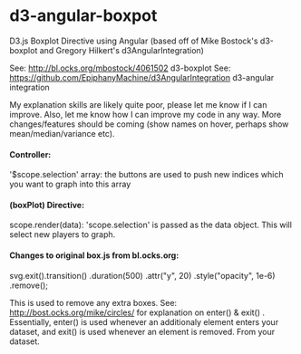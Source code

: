 d3-angular-boxpot
=================

D3.js Boxplot Directive using Angular 
(based off of Mike Bostock's d3-boxplot and Gregory Hilkert's d3AngularIntegration)

See: http://bl.ocks.org/mbostock/4061502   d3-boxplot
See: https://github.com/EpiphanyMachine/d3AngularIntegration   d3-angular integration

My explanation skills are likely quite poor, please let me know if I can improve. Also, let me know how I can improve my code in any way. More changes/features should be coming (show names on hover, perhaps show mean/median/variance etc).







<h4><b> Controller: </b></h4>
'$scope.selection' array: the buttons are used to push new indices which you want to graph into this array




<b><h4> (boxPlot) Directive: </b></h4>
scope.render(data): 'scope.selection' is passed as the data object. This will select new players to graph.



<b><h4> Changes to original box.js from bl.ocks.org: </b></h4>
svg.exit().transition()
    .duration(500)
    .attr("y", 20)
    .style("opacity", 1e-6)
    .remove();
    
This is used to remove any extra boxes. See: http://bost.ocks.org/mike/circles/ for explanation on enter() & exit() .
Essentially, enter() is used whenever an additionaly element enters your dataset, and exit() is used whenever an element is removed. From your dataset.

